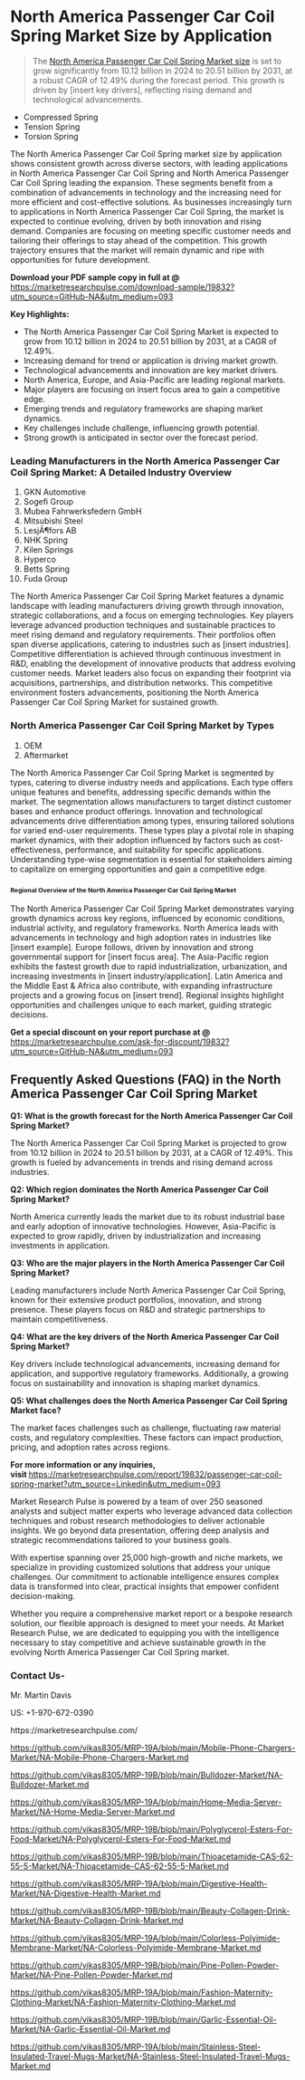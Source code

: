 
<h1>North America Passenger Car Coil Spring Market&nbsp;Size by Application</h1><blockquote><p>The <a href="https://marketresearchpulse.com/download-sample/19832?utm_source=GitHub-NA&amp;utm_medium=093">North America Passenger Car Coil Spring Market size</a> is set to grow significantly from 10.12 billion in 2024 to 20.51 billion by 2031, at a robust CAGR of 12.49% during the forecast period. This growth is driven by [insert key drivers], reflecting rising demand and technological advancements.</p></blockquote><ul><li>Compressed Spring<li> Tension Spring<li> Torsion Spring</li></ul><p>The North America Passenger Car Coil Spring market size by application shows consistent growth across diverse sectors, with leading applications in North America Passenger Car Coil Spring and North America Passenger Car Coil Spring leading the expansion. These segments benefit from a combination of advancements in technology and the increasing need for more efficient and cost-effective solutions. As businesses increasingly turn to applications in North America Passenger Car Coil Spring, the market is expected to continue evolving, driven by both innovation and rising demand. Companies are focusing on meeting specific customer needs and tailoring their offerings to stay ahead of the competition. This growth trajectory ensures that the market will remain dynamic and ripe with opportunities for future development.</p><p><strong>Download your PDF sample copy in full at @ </strong><a href="https://marketresearchpulse.com/download-sample/19832?utm_source=GitHub-NA&amp;utm_medium=093">https://marketresearchpulse.com/download-sample/19832?utm_source=GitHub-NA&amp;utm_medium=093</a></p><p><strong>Key Highlights: </strong></p><ul><li>The North America Passenger Car Coil Spring Market is expected to grow from 10.12 billion in 2024 to 20.51 billion by 2031, at a CAGR of 12.49%.</li><li>Increasing demand for trend or application is driving market growth.</li><li>Technological advancements and innovation are key market drivers.</li><li>North America, Europe, and Asia-Pacific are leading regional markets.</li><li>Major players are focusing on insert focus area to gain a competitive edge.</li><li>Emerging trends and regulatory frameworks are shaping market dynamics.</li><li>Key challenges include challenge, influencing growth potential.</li><li>Strong growth is anticipated in sector over the forecast period.</li></ul><h3>Leading Manufacturers in the North America Passenger Car Coil Spring Market: A Detailed Industry Overview</h3><ol><li>GKN Automotive</li><li>Sogefi Group</li><li>Mubea Fahrwerksfedern GmbH</li><li>Mitsubishi Steel</li><li>LesjÃ¶fors AB</li><li>NHK Spring</li><li>Kilen Springs</li><li>Hyperco</li><li>Betts Spring</li><li>Fuda Group</li></ol><div class="flex max-w-full flex-col flex-grow"><div class="min-h-8 text-message flex w-full flex-col items-end gap-2 whitespace-normal break-words [.text-message+&amp;]:mt-5" dir="auto" data-message-author-role="assistant" data-message-id="fd8432e4-4910-450d-b182-61b7bfb0a01f" data-message-model-slug="gpt-4o"><div class="flex w-full flex-col gap-1 empty:hidden first:pt-[3px]"><div class="markdown prose w-full break-words dark:prose-invert light"><p>The North America Passenger Car Coil Spring Market features a dynamic landscape with leading manufacturers driving growth through innovation, strategic collaborations, and a focus on emerging technologies. Key players leverage advanced production techniques and sustainable practices to meet rising demand and regulatory requirements. Their portfolios often span diverse applications, catering to industries such as [insert industries]. Competitive differentiation is achieved through continuous investment in R&amp;D, enabling the development of innovative products that address evolving customer needs. Market leaders also focus on expanding their footprint via acquisitions, partnerships, and distribution networks. This competitive environment fosters advancements, positioning the North America Passenger Car Coil Spring Market for sustained growth.</p></div></div></div></div><h3>North America Passenger Car Coil Spring Market by Types</h3><ol><li>OEM<li> Aftermarket</li></ol><div class="flex max-w-full flex-col flex-grow"><div class="min-h-8 text-message flex w-full flex-col items-end gap-2 whitespace-normal break-words [.text-message+&amp;]:mt-5" dir="auto" data-message-author-role="assistant" data-message-id="084470be-0bb7-4664-bddf-5156b4f41249" data-message-model-slug="gpt-4o-mini"><div class="flex w-full flex-col gap-1 empty:hidden first:pt-[3px]"><div class="markdown prose w-full break-words dark:prose-invert light"><p>The North America Passenger Car Coil Spring Market is segmented by types, catering to diverse industry needs and applications. Each type offers unique features and benefits, addressing specific demands within the market. The segmentation allows manufacturers to target distinct customer bases and enhance product offerings. Innovation and technological advancements drive differentiation among types, ensuring tailored solutions for varied end-user requirements. These types play a pivotal role in shaping market dynamics, with their adoption influenced by factors such as cost-effectiveness, performance, and suitability for specific applications. Understanding type-wise segmentation is essential for stakeholders aiming to capitalize on emerging opportunities and gain a competitive edge.</p></div></div></div></div><h3><span style="font-size: 11px;">Regional Overview of the North America Passenger Car Coil Spring Market</span></h3><div class="flex max-w-full flex-col flex-grow"><div class="min-h-8 text-message flex w-full flex-col items-end gap-2 whitespace-normal break-words [.text-message+&amp;]:mt-5" dir="auto" data-message-author-role="assistant" data-message-id="e9038762-ce64-4e30-91c9-9bd413514231" data-message-model-slug="gpt-4o-mini"><div class="flex w-full flex-col gap-1 empty:hidden first:pt-[3px]"><div class="markdown prose w-full break-words dark:prose-invert light"><p>The North America Passenger Car Coil Spring Market demonstrates varying growth dynamics across key regions, influenced by economic conditions, industrial activity, and regulatory frameworks. North America leads with advancements in technology and high adoption rates in industries like [insert example]. Europe follows, driven by innovation and strong governmental support for [insert focus area]. The Asia-Pacific region exhibits the fastest growth due to rapid industrialization, urbanization, and increasing investments in [insert industry/application]. Latin America and the Middle East &amp; Africa also contribute, with expanding infrastructure projects and a growing focus on [insert trend]. Regional insights highlight opportunities and challenges unique to each market, guiding strategic decisions.</p></div></div></div></div><p><strong>Get a special discount on your report purchase at @ </strong><a href="https://marketresearchpulse.com/ask-for-discount/19832?utm_source=GitHub-NA&amp;utm_medium=093">https://marketresearchpulse.com/ask-for-discount/19832?utm_source=GitHub-NA&amp;utm_medium=093</a></p><h2>Frequently Asked Questions (FAQ) in the North America Passenger Car Coil Spring Market</h2><p><strong>Q1: What is the growth forecast for the North America Passenger Car Coil Spring Market?</strong></p><p>The North America Passenger Car Coil Spring Market is projected to grow from 10.12 billion in 2024 to 20.51 billion by 2031, at a CAGR of 12.49%. This growth is fueled by advancements in trends and rising demand across industries.</p><p><strong>Q2: Which region dominates the North America Passenger Car Coil Spring Market?</strong></p><p>North America currently leads the market due to its robust industrial base and early adoption of innovative technologies. However, Asia-Pacific is expected to grow rapidly, driven by industrialization and increasing investments in application.</p><p><strong>Q3: Who are the major players in the North America Passenger Car Coil Spring Market?</strong></p><p>Leading manufacturers include North America Passenger Car Coil Spring, known for their extensive product portfolios, innovation, and strong presence. These players focus on R&amp;D and strategic partnerships to maintain competitiveness.</p><p><strong>Q4: What are the key drivers of the North America Passenger Car Coil Spring Market?</strong></p><p>Key drivers include technological advancements, increasing demand for application, and supportive regulatory frameworks. Additionally, a growing focus on sustainability and innovation is shaping market dynamics.</p><p><strong>Q5: What challenges does the North America Passenger Car Coil Spring Market face?</strong></p><p>The market faces challenges such as challenge, fluctuating raw material costs, and regulatory complexities. These factors can impact production, pricing, and adoption rates across regions.</p><p><strong>For more information or any inquiries, visit&nbsp;</strong><a href="https://marketresearchpulse.com/report/19832/passenger-car-coil-spring-market?utm_source=Linkedin&utm_medium=093">https://marketresearchpulse.com/report/19832/passenger-car-coil-spring-market?utm_source=Linkedin&utm_medium=093</a></p><p>Market Research Pulse is powered by a team of over 250 seasoned analysts and subject matter experts who leverage advanced data collection techniques and robust research methodologies to deliver actionable insights. We go beyond data presentation, offering deep analysis and strategic recommendations tailored to your business goals.</p><p>With expertise spanning over 25,000 high-growth and niche markets, we specialize in providing customized solutions that address your unique challenges. Our commitment to actionable intelligence ensures complex data is transformed into clear, practical insights that empower confident decision-making.</p><p>Whether you require a comprehensive market report or a bespoke research solution, our flexible approach is designed to meet your needs. At Market Research Pulse, we are dedicated to equipping you with the intelligence necessary to stay competitive and achieve sustainable growth in the evolving North America Passenger Car Coil Spring market.</p><h3><strong>Contact Us-</strong></h3><p>Mr. Martin Davis</p><p>US: +1-970-672-0390</p><p>https://marketresearchpulse.com/</p><p><a href="https://github.com/vikas8305/MRP-19A/blob/main/Mobile-Phone-Chargers-Market/NA-Mobile-Phone-Chargers-Market.md">https://github.com/vikas8305/MRP-19A/blob/main/Mobile-Phone-Chargers-Market/NA-Mobile-Phone-Chargers-Market.md</a></p><p><a href="https://github.com/vikas8305/MRP-19B/blob/main/Bulldozer-Market/NA-Bulldozer-Market.md">https://github.com/vikas8305/MRP-19B/blob/main/Bulldozer-Market/NA-Bulldozer-Market.md</a></p><p><a href="https://github.com/vikas8305/MRP-19A/blob/main/Home-Media-Server-Market/NA-Home-Media-Server-Market.md">https://github.com/vikas8305/MRP-19A/blob/main/Home-Media-Server-Market/NA-Home-Media-Server-Market.md</a></p><p><a href="https://github.com/vikas8305/MRP-19B/blob/main/Polyglycerol-Esters-For-Food-Market/NA-Polyglycerol-Esters-For-Food-Market.md">https://github.com/vikas8305/MRP-19B/blob/main/Polyglycerol-Esters-For-Food-Market/NA-Polyglycerol-Esters-For-Food-Market.md</a></p><p><a href="https://github.com/vikas8305/MRP-19B/blob/main/Thioacetamide-CAS-62-55-5-Market/NA-Thioacetamide-CAS-62-55-5-Market.md">https://github.com/vikas8305/MRP-19B/blob/main/Thioacetamide-CAS-62-55-5-Market/NA-Thioacetamide-CAS-62-55-5-Market.md</a></p><p><a href="https://github.com/vikas8305/MRP-19A/blob/main/Digestive-Health-Market/NA-Digestive-Health-Market.md">https://github.com/vikas8305/MRP-19A/blob/main/Digestive-Health-Market/NA-Digestive-Health-Market.md</a></p><p><a href="https://github.com/vikas8305/MRP-19B/blob/main/Beauty-Collagen-Drink-Market/NA-Beauty-Collagen-Drink-Market.md">https://github.com/vikas8305/MRP-19B/blob/main/Beauty-Collagen-Drink-Market/NA-Beauty-Collagen-Drink-Market.md</a></p><p><a href="https://github.com/vikas8305/MRP-19A/blob/main/Colorless-Polyimide-Membrane-Market/NA-Colorless-Polyimide-Membrane-Market.md">https://github.com/vikas8305/MRP-19A/blob/main/Colorless-Polyimide-Membrane-Market/NA-Colorless-Polyimide-Membrane-Market.md</a></p><p><a href="https://github.com/vikas8305/MRP-19B/blob/main/Pine-Pollen-Powder-Market/NA-Pine-Pollen-Powder-Market.md">https://github.com/vikas8305/MRP-19B/blob/main/Pine-Pollen-Powder-Market/NA-Pine-Pollen-Powder-Market.md</a></p><p><a href="https://github.com/vikas8305/MRP-19A/blob/main/Fashion-Maternity-Clothing-Market/NA-Fashion-Maternity-Clothing-Market.md">https://github.com/vikas8305/MRP-19A/blob/main/Fashion-Maternity-Clothing-Market/NA-Fashion-Maternity-Clothing-Market.md</a></p><p><a href="https://github.com/vikas8305/MRP-19B/blob/main/Garlic-Essential-Oil-Market/NA-Garlic-Essential-Oil-Market.md">https://github.com/vikas8305/MRP-19B/blob/main/Garlic-Essential-Oil-Market/NA-Garlic-Essential-Oil-Market.md</a></p><p><a href="https://github.com/vikas8305/MRP-19A/blob/main/Stainless-Steel-Insulated-Travel-Mugs-Market/NA-Stainless-Steel-Insulated-Travel-Mugs-Market.md">https://github.com/vikas8305/MRP-19A/blob/main/Stainless-Steel-Insulated-Travel-Mugs-Market/NA-Stainless-Steel-Insulated-Travel-Mugs-Market.md</a></p>
